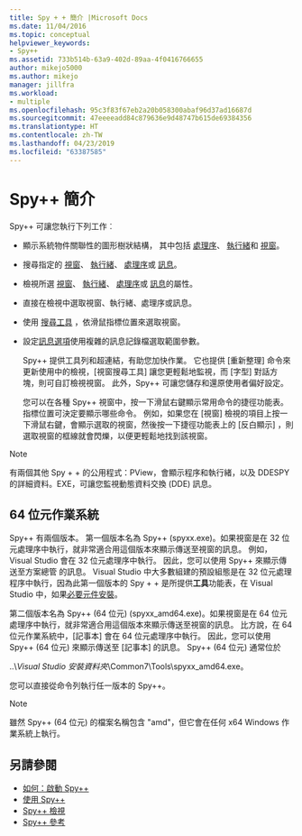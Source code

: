 ```yaml
---
title: Spy + + 簡介 |Microsoft Docs
ms.date: 11/04/2016
ms.topic: conceptual
helpviewer_keywords:
- Spy++
ms.assetid: 733b514b-63a9-402d-89aa-4f0416766655
author: mikejo5000
ms.author: mikejo
manager: jillfra
ms.workload:
- multiple
ms.openlocfilehash: 95c3f83f67eb2a20b058300abaf96d37ad16687d
ms.sourcegitcommit: 47eeeeadd84c879636e9d48747b615de69384356
ms.translationtype: HT
ms.contentlocale: zh-TW
ms.lasthandoff: 04/23/2019
ms.locfileid: "63387585"
---
```

# <a name="introducing-spy"></a>Spy++ 簡介
Spy++ 可讓您執行下列工作︰

- 顯示系統物件關聯性的圖形樹狀結構， 其中包括 [處理序](../debugger/processes-view.md)、 [執行緒](../debugger/threads-view.md)和 [視窗](../debugger/windows-view.md)。

- 搜尋指定的 [視窗](../debugger/how-to-search-for-a-window-in-windows-view.md)、 [執行緒](../debugger/how-to-search-for-a-thread-in-threads-view.md)、 [處理序](../debugger/how-to-search-for-a-process-in-processes-view.md)或 [訊息](../debugger/how-to-search-for-a-message-in-messages-view.md)。

- 檢視所選 [視窗](../debugger/how-to-display-window-properties.md)、 [執行緒](../debugger/how-to-display-thread-properties.md)、 [處理序](../debugger/how-to-display-process-properties.md)或 [訊息](../debugger/how-to-display-message-properties.md)的屬性。

- 直接在檢視中選取視窗、執行緒、處理序或訊息。

- 使用 [搜尋工具](../debugger/how-to-use-the-finder-tool.md) ，依滑鼠指標位置來選取視窗。

- 設定[訊息選項](../debugger/how-to-open-messages-view-from-find-window.md)使用複雜的訊息記錄檔選取範圍參數。

  Spy++ 提供工具列和超連結，有助您加快作業。 它也提供 [重新整理]  命令來更新使用中的檢視，[視窗搜尋工具]  讓您更輕鬆地監視，而 [字型]  對話方塊，則可自訂檢視視窗。 此外，Spy++ 可讓您儲存和還原使用者偏好設定。

  您可以在各種 Spy++ 視窗中，按一下滑鼠右鍵顯示常用命令的捷徑功能表。 指標位置可決定要顯示哪些命令。 例如，如果您在 [視窗] 檢視的項目上按一下滑鼠右鍵，會顯示選取的視窗，然後按一下捷徑功能表上的 [反白顯示]  ，則選取視窗的框線就會閃爍，以便更輕鬆地找到該視窗。

> [!NOTE]
> 有兩個其他 Spy + + 的公用程式：PView，會顯示程序和執行緒，以及 DDESPY 的詳細資料。EXE，可讓您監視動態資料交換 (DDE) 訊息。

## <a name="64-bit-operating-systems"></a>64 位元作業系統
 Spy++ 有兩個版本。 第一個版本名為 Spy++ (spyxx.exe)。如果視窗是在 32 位元處理序中執行，就非常適合用這個版本來顯示傳送至視窗的訊息。 例如，Visual Studio 會在 32 位元處理序中執行。 因此，您可以使用 Spy++ 來顯示傳送至方案總管 的訊息。 Visual Studio 中大多數組建的預設組態是在 32 位元處理程序中執行，因為此第一個版本的 Spy + + 是所提供**工具**功能表，在 Visual Studio 中，如果[必要元件安裝](../debugger/how-to-start-spy-increment.md)。

 第二個版本名為 Spy++ (64 位元) (spyxx_amd64.exe)。如果視窗是在 64 位元處理序中執行，就非常適合用這個版本來顯示傳送至視窗的訊息。 比方說，在 64 位元作業系統中，[記事本] 會在 64 位元處理序中執行。 因此，您可以使用 Spy++ (64 位元) 來顯示傳送至 [記事本] 的訊息。 Spy++ (64 位元) 通常位於

 ..\\*Visual Studio 安裝資料夾*\Common7\Tools\spyxx_amd64.exe。

 您可以直接從命令列執行任一版本的 Spy++。

> [!NOTE]
> 雖然 Spy++ (64 位元) 的檔案名稱包含 "amd"，但它會在任何 x64 Windows 作業系統上執行。

## <a name="see-also"></a>另請參閱
- [如何：啟動 Spy++](../debugger/how-to-start-spy-increment.md)
- [使用 Spy++](../debugger/using-spy-increment.md)
- [Spy++ 檢視](../debugger/spy-increment-views.md)
- [Spy++ 參考](../debugger/spy-increment-reference.md)